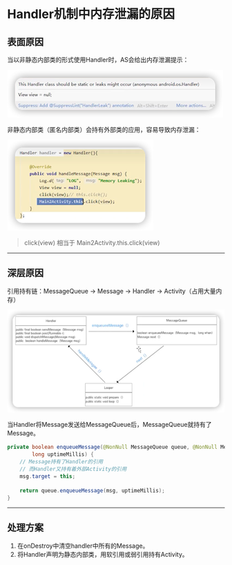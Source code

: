 # Handler机制中内存泄漏的原因

## 表面原因

当以非静态内部类的形式使用Handler时，AS会给出内存泄漏提示：

![](img/62c746d7.png)


非静态内部类（匿名内部类）会持有外部类的应用，容易导致内存泄漏：

![](img/bd8cdb5c.png)
> click(view) 相当于 Main2Activity.this.click(view)


***

## 深层原因

引用持有链：MessageQueue -> Message -> Handler -> Activity（占用大量内存）

![](img/c80e6aca.png)

当Handler将Message发送给MessageQueue后，MessageQueue就持有了Message。

``` java
private boolean enqueueMessage(@NonNull MessageQueue queue, @NonNull Message msg,
        long uptimeMillis) {
    // Message持有了Handler的引用
    // 而Handler又持有着外部Activity的引用
    msg.target = this;
    
    return queue.enqueueMessage(msg, uptimeMillis);
}
```

***

## 处理方案

1. 在onDestroy中清空handler中所有的Message。
2. 将Handler声明为静态内部类，用软引用或弱引用持有Activity。